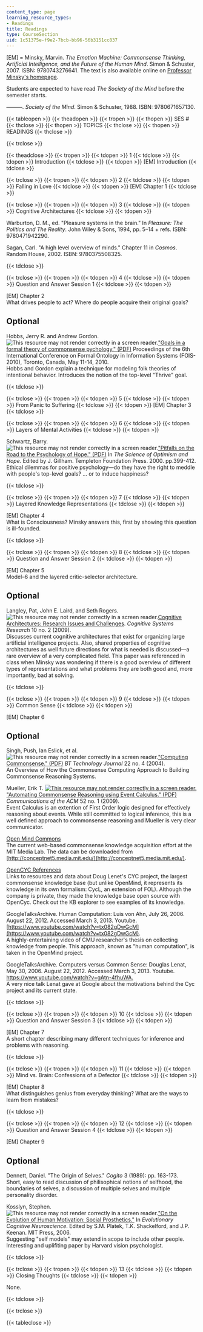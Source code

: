 ```yaml
---
content_type: page
learning_resource_types:
- Readings
title: Readings
type: CourseSection
uid: 1c51375e-f9e2-7bcb-bb96-56b3151cc837
---
```


\[EM\] = Minsky, Marvin. _The Emotion Machine: Commonsense Thinking, Artificial Intelligence, and the Future of the Human Mind_. Simon & Schuster, 2007. ISBN: 9780743276641. The text is also available online on [Professor Minsky's homepage](http://web.media.mit.edu/~minsky/).

Students are expected to have read _The Society of the Mind_ before the semester starts.

———. _Society of the Mind_. Simon & Schuster, 1988. ISBN: 9780671657130.

{{< tableopen >}}
{{< theadopen >}}
{{< tropen >}}
{{< thopen >}}
SES #
{{< thclose >}}
{{< thopen >}}
TOPICS
{{< thclose >}}
{{< thopen >}}
READINGS
{{< thclose >}}

{{< trclose >}}

{{< theadclose >}}
{{< tropen >}}
{{< tdopen >}}
1
{{< tdclose >}}
{{< tdopen >}}
Introduction
{{< tdclose >}}
{{< tdopen >}}
\[EM\] Introduction
{{< tdclose >}}

{{< trclose >}}
{{< tropen >}}
{{< tdopen >}}
2
{{< tdclose >}}
{{< tdopen >}}
Falling in Love
{{< tdclose >}}
{{< tdopen >}}
\[EM\] Chapter 1
{{< tdclose >}}

{{< trclose >}}
{{< tropen >}}
{{< tdopen >}}
3
{{< tdclose >}}
{{< tdopen >}}
Cognitive Architectures
{{< tdclose >}}
{{< tdopen >}}


Warburton, D. M., ed. "Pleasure systems in the brain." In _Pleasure: The Politics and The Reality_. John Wiley & Sons, 1994, pp. 5–14 + refs. ISBN: 9780471942290.

Sagan, Carl. "A high level overview of minds." Chapter 11 in _Cosmos_. Random House, 2002. ISBN: 9780375508325.


{{< tdclose >}}

{{< trclose >}}
{{< tropen >}}
{{< tdopen >}}
4
{{< tdclose >}}
{{< tdopen >}}
Question and Answer Session 1
{{< tdclose >}}
{{< tdopen >}}


\[EM\] Chapter 2  
What drives people to act? Where do people acquire their original goals?

Optional
--------

Hobbs, Jerry R. and Andrew Gordon. ![This resource may not render correctly in a screen reader.](/images/inacessible.gif)["Goals in a formal theory of commonsense pychology." (PDF)](http://www.isi.edu/~hobbs/goals-fois-may10.pdf) Proceedings of the 6th International Conference on Formal Ontology in Information Systems (FOIS-2010), Toronto, Canada, May 11-14, 2010.  
Hobbs and Gordon explain a technique for modeling folk theories of intentional behavior. Introduces the notion of the top-level "Thrive" goal.


{{< tdclose >}}

{{< trclose >}}
{{< tropen >}}
{{< tdopen >}}
5
{{< tdclose >}}
{{< tdopen >}}
From Panic to Suffering
{{< tdclose >}}
{{< tdopen >}}
\[EM\] Chapter 3
{{< tdclose >}}

{{< trclose >}}
{{< tropen >}}
{{< tdopen >}}
6
{{< tdclose >}}
{{< tdopen >}}
Layers of Mental Activities
{{< tdclose >}}
{{< tdopen >}}


Schwartz, Barry. ![This resource may not render correctly in a screen reader.](/images/inacessible.gif)["Pitfalls on the Road to the Psychology of Hope." (PDF)](http://www.swarthmore.edu/SocSci/bschwar1/pitfalls.pdf) In _The Science of Optimism and Hope_. Edited by J. Gillham. Templeton Foundation Press. 2000. pp.399-412.  
Ethical dilemmas for positive psychology—do they have the right to meddle with people's top-level goals? ... or to induce happiness?


{{< tdclose >}}

{{< trclose >}}
{{< tropen >}}
{{< tdopen >}}
7
{{< tdclose >}}
{{< tdopen >}}
Layered Knowledge Representations
{{< tdclose >}}
{{< tdopen >}}


\[EM\] Chapter 4  
What is Consciousness? Minsky answers this, first by showing this question is ill-founded.


{{< tdclose >}}

{{< trclose >}}
{{< tropen >}}
{{< tdopen >}}
8
{{< tdclose >}}
{{< tdopen >}}
Question and Answer Session 2
{{< tdclose >}}
{{< tdopen >}}


\[EM\] Chapter 5  
Model–6 and the layered critic-selector architecture.

Optional
--------

Langley, Pat, John E. Laird, and Seth Rogers. ![This resource may not render correctly in a screen reader.](/images/inacessible.gif)[Cognitive Architectures: Research Issues and Challenges](http://www.isle.org/~langley/papers/cogarch.cogsys08.pdf). _Cognitive Systems Research_ 10 no. 2 (2009).  
Discusses current cognitive architectures that exist for organizing large artificial intelligence projects. Also, shared properties of cognitive architectures as well future directions for what is needed is discussed—a rare overview of a very complicated field. This paper was referenced in class when Minsky was wondering if there is a good overview of different types of representations and what problems they are both good and, more importantly, bad at solving.


{{< tdclose >}}

{{< trclose >}}
{{< tropen >}}
{{< tdopen >}}
9
{{< tdclose >}}
{{< tdopen >}}
Common Sense
{{< tdclose >}}
{{< tdopen >}}


\[EM\] Chapter 6

Optional
--------

Singh, Push, Ian Eslick, et al. ![This resource may not render correctly in a screen reader.](/images/inacessible.gif)["Computing Commonsense." (PDF)](http://web.media.mit.edu/~walter/bttj/Paper22Pages201-210.pdf) _BT Technology Journal_ 22 no. 4 (2004).  
An Overview of How the Commonsense Computing Approach to Building Commonsense Reasoning Systems.

Mueller, Erik T. [![This resource may not render correctly in a screen reader.](/images/inacessible.gif)"Automating Commonsense Reasoning using Event Calculus." (PDF)](http://citeseerx.ist.psu.edu/viewdoc/download?doi=10.1.1.73.2771&rep=rep1&type=pdf) _Communications of the ACM_ 52 no. 1 (2009).  
Event Calculus is an extention of First Order logic designed for effectively reasoning about events. While still committed to logical inference, this is a well defined approach to commonsense reasoning and Mueller is very clear communicator.

[Open Mind Commons](http://p2pfoundation.net/Open_Mind_Commons)  
The current web-based commonsense knowledge acquisition effort at the MIT Media Lab. The data can be downloaded from [http://conceptnet5.media.mit.edu/](http://conceptnet5.media.mit.edu/).

[OpenCYC References](https://www.ime.usp.br/~fr/opencyc/)  
Links to resources and data about Doug Lenet's CYC project, the largest commonsense knowledge base (but unlike OpenMind, it represents its knowledge in its own formalism: CycL, an extension of FOL). Although the company is private, they made the knowledge base open source with OpenCyc. Check out the KB explorer to see examples of its knowledge.

GoogleTalksArchive. Human Computation: Luis von Ahn, July 26, 2006. August 22, 2012. Accessed March 3, 2013. Youtube. [https://www.youtube.com/watch?v=tx082gDwGcM](https://www.youtube.com/watch?v=tx082gDwGcM).  
A highly-entertaining video of CMU researcher's thesis on collecting knowledge from people. This approach, known as "human computation", is taken in the OpenMind project.

GoogleTalksArchive. Computers versus Common Sense: Douglas Lenat, May 30, 2006. August 22, 2012. Accessed March 3, 2013. Youtube. [https://www.youtube.com/watch?v=gAtn-4fhuWA.  
](https://www.youtube.com/watch?v=gAtn-4fhuWA)A very nice talk Lenat gave at Google about the motivations behind the Cyc project and its current state.


{{< tdclose >}}

{{< trclose >}}
{{< tropen >}}
{{< tdopen >}}
10
{{< tdclose >}}
{{< tdopen >}}
Question and Answer Session 3
{{< tdclose >}}
{{< tdopen >}}


\[EM\] Chapter 7  
A short chapter describing many different techniques for inference and problems with reasoning.


{{< tdclose >}}

{{< trclose >}}
{{< tropen >}}
{{< tdopen >}}
11
{{< tdclose >}}
{{< tdopen >}}
Mind vs. Brain: Confessions of a Defector
{{< tdclose >}}
{{< tdopen >}}


\[EM\] Chapter 8  
What distinguishes genius from everyday thinking? What are the ways to learn from mistakes?


{{< tdclose >}}

{{< trclose >}}
{{< tropen >}}
{{< tdopen >}}
12
{{< tdclose >}}
{{< tdopen >}}
Question and Answer Session 4
{{< tdclose >}}
{{< tdopen >}}


\[EM\] Chapter 9

Optional
--------

Dennett, Daniel. "The Origin of Selves." _Cogito_ 3 (1989): pp. 163-173.  
Short, easy to read discussion of philisophical notions of selfhood, the boundaries of selves, a discussion of multiple selves and multiple personality disorder.

Kosslyn, Stephen. ![This resource may not render correctly in a screen reader.](/images/inacessible.gif)["On the Evolution of Human Motivation: Social Prosthetics."](http://citeseerx.ist.psu.edu/viewdoc/summary?doi=10.1.1.495.7948) In _Evolutionary Cognitive Neuroscience_. Edited by S.M. Platek, T.K. Shackelford, and J.P. Keenan. MIT Press, 2006.  
Suggesting "self models" may extend in scope to include other people. Interesting and uplifiting paper by Harvard vision psychologist.


{{< tdclose >}}

{{< trclose >}}
{{< tropen >}}
{{< tdopen >}}
13
{{< tdclose >}}
{{< tdopen >}}
Closing Thoughts
{{< tdclose >}}
{{< tdopen >}}


None.


{{< tdclose >}}

{{< trclose >}}

{{< tableclose >}}